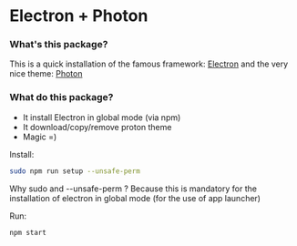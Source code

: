 # Electron + Photon

### What's this package?  
This is a quick installation of the famous framework: [Electron](https://github.com/electron/electron) and the very nice theme: [Photon](https://github.com/connors/photon)

### What do this package?  
  - It install Electron in global mode (via npm)
  - It download/copy/remove proton theme
  - Magic =)


Install:

```sh
sudo npm run setup --unsafe-perm
```
Why sudo and --unsafe-perm ?
Because this is mandatory for the installation of electron in global mode (for the use of app launcher)

Run:
```sh
npm start
```
